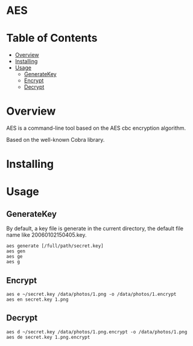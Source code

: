 # AES

# Table of Contents

- [Overview](#overview)
- [Installing](#installing)
- [Usage](#usage)
  - [GenerateKey](#generatekey)
  - [Encrypt](#encrypt)
  - [Decrypt](#decrypt)

# Overview

AES is a command-line tool based on the AES cbc encryption algorithm.

Based on the well-known Cobra library.

# Installing

# Usage

## GenerateKey

By default, a key file is generate in the current directory, the default file name like 20060102150405.key.

```shell script
aes generate [/full/path/secret.key]
aes gen
aes ge
aes g
```

## Encrypt

```shell script
aes e ~/secret.key /data/photos/1.png -o /data/photos/1.encrypt
aes en secret.key 1.png
```

## Decrypt

```shell script
aes d ~/secret.key /data/photos/1.png.encrypt -o /data/photos/1.png
aes de secret.key 1.png.encrypt
```
